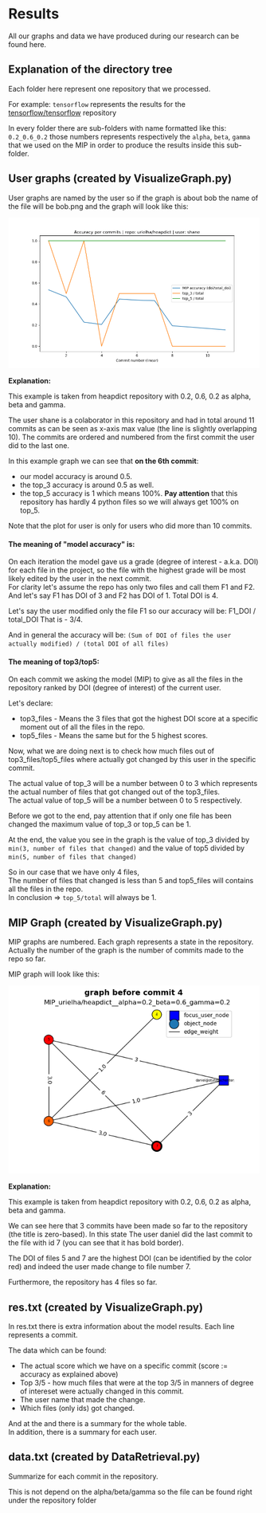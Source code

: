 # Results

All our graphs and data we have produced during our research can be found here.

## Explanation of the directory tree

Each folder here represent one repository that we processed.

For example: `tensorflow` represents the results for the [tensorflow/tensorflow](/tensorflow/tensorflow/) repository

In every folder there are sub-folders with name formatted like this:
`0.2_0.6_0.2` those numbers represents respectively the `alpha`, `beta`, `gamma`
that we used on the MIP in order to produce the results inside this sub-folder.

## User graphs (created by VisualizeGraph.py)

User graphs are named by the user so if the graph is about bob
the name of the file will be bob.png and the graph will look like this:

![user graph here](https://github.com/Mendi23/codeMIPs/raw/master/Results/heapdict/0.2_0.6_0.2/User%20graphs/shane.png)

**Explanation:**

This example is taken from heapdict repository with 0.2, 0.6, 0.2 as alpha, beta and gamma.

The user shane is a colaborator in this repository and had in total around 11 commits
as can be seen as x-axis max value (the line is slightly overlapping 10).
The commits are ordered and numbered from the first commit the user did to the last one.

In this example graph we can see that **on the 6th commit**:

 * our model accuracy is around 0.5.
 * the top_3 accuracy is around 0.5 as well.
 * the top_5 accuracy is 1 which means 100%. **Pay attention** that this repository has hardly 4 python files so we will always get 100% on top_5.

Note that the plot for user is only for users who did more than 10 commits.

#### The meaning of "model accuracy" is:
On each iteration the model gave us a grade (degree of interest - a.k.a. DOI) for each file in the project,
so the file with the highest grade will be most likely edited by the user in the next commit. <br/>
For clarity let's assume the repo has only two files and call them F1 and F2.
And let's say F1 has DOI of 3 and F2 has DOI of 1.
Total DOI is 4.

Let's say the user modified only the file F1 so our accuracy will be: F1_DOI / total_DOI
That is - 3/4.

And in general the accuracy will be: `(Sum of DOI of files the user actually modified) / (total DOI of all files)`

#### The meaning of top3/top5:
On each commit we asking the model (MIP) to give as all the files in the
repository ranked by DOI (degree of interest) of the current user.

Let's declare:
 * top3_files - Means the 3 files that got the highest DOI score at a specific moment out of all the files in the repo.
 * top5_files - Means the same but for the 5 highest scores.

Now, what we are doing next is to check how much files out of top3_files/top5_files
where actually got changed by this user in the specific commit.

The actual value of top_3 will be a number between 0 to 3 which represents
the actual number of files that got changed out of the top3_files. <br />
The actual value of top_5 will be a number between 0 to 5 respectively.

Before we got to the end, pay attention that if only one file has been changed
the maximum value of top_3 or top_5 can be 1.

At the end, the value you see in the graph is the value of top_3
divided by `min(3, number of files that changed)`
and the value of top5 divided by `min(5, number of files that changed)`

So in our case that we have only 4 files, <br/>
The number of files that changed is less than 5
and top5_files will contains all the files in the repo.<br/>
In conclusion => `top_5/total` will always be 1.

## MIP Graph (created by VisualizeGraph.py)

MIP graphs are numbered. Each graph represents a state in the repository.
Actually the number of the graph is the number of commits made to the repo so far.

MIP graph will look like this:

![mip graph here](https://github.com/Mendi23/codeMIPs/raw/master/Results/heapdict/0.2_0.6_0.2/MIP%20graphs/4.png)

**Explanation:**

This example is taken from heapdict repository with 0.2, 0.6, 0.2 as alpha, beta and gamma.

We can see here that 3 commits have been made so far to the repository (the title is zero-based).
In this state The user daniel did the last commit to the file with id 7 (you can see that it has bold border).

The DOI of files 5 and 7 are the highest DOI (can be identified by the color red)
and indeed the user made change to file number 7.

Furthermore, the repository has 4 files so far.


## res.txt (created by VisualizeGraph.py)

In res.txt there is extra information about the model results.
Each line represents a commit.

The data which can be found:

* The actual score which we have on a specific commit (score := accuracy as explained above)
* Top 3/5 - how much files that were at the top 3/5 in manners of degree of intereset were actually changed in this commit.
* The user name that made the change.
* Which files (only ids) got changed.

And at the and there is a summary for the whole table. <br />
In addition, there is a summary for each user.


## data.txt (created by DataRetrieval.py)

Summarize for each commit in the repository.

This is not depend on the alpha/beta/gamma so the file can be found right under the repository folder
